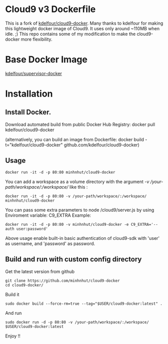 Cloud9 v3 Dockerfile
=============

This is a fork of [kdelfour/cloud9-docker](https://registry.hub.docker.com/u/kdelfour/cloud9-docker). Many thanks to kdelfour for making this lightweight docker image of Cloud9. It uses only around ~110MB when idle. ;)
This repo contains some of my modification to make the cloud9-docker more flexibility.

# Base Docker Image
[kdelfour/supervisor-docker](https://registry.hub.docker.com/u/kdelfour/supervisor-docker/)

# Installation

## Install Docker.

Download automated build from public Docker Hub Registry: docker pull kdelfour/cloud9-docker

(alternatively, you can build an image from Dockerfile: docker build -t="kdelfour/cloud9-docker" github.com/kdelfour/cloud9-docker)

## Usage

    docker run -it -d -p 80:80 minhnhut/cloud9-docker
    
You can add a workspace as a volume directory with the argument *-v /your-path/workspace/:/workspace/* like this :

    docker run -it -d -p 80:80 -v /your-path/workspace/:/workspace/ minhnhut/cloud9-docker
    
You can pass some extra parameters to node /cloud9/server.js by using Enviroment variable: C9_EXTRA
Example:

    docker run -it -d -p 80:80 -v minhnhut/cloud9-docker -e C9_EXTRA='--auth user:password'
    
Above usage enable built-in basic authentication of cloud9-sdk with 'user' as username, and 'password' as password.
    
## Build and run with custom config directory

Get the latest version from github

    git clone https://github.com/minhnhut/cloud9-docker
    cd cloud9-docker/

Build it

    sudo docker build --force-rm=true --tag="$USER/cloud9-docker:latest" .
    
And run

    sudo docker run -d -p 80:80 -v /your-path/workspace/:/workspace/ $USER/cloud9-docker:latest
    
Enjoy !!    
